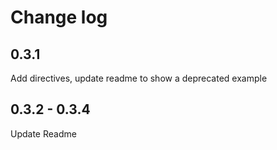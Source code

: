 # Change log

## 0.3.1

Add directives, update readme to show a deprecated example

## 0.3.2 - 0.3.4

Update Readme
